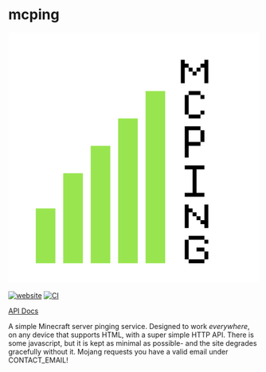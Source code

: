 # mcping

[![logo](/assets/icon.png)](https://mcping.me)

[![website](https://img.shields.io/website-up-down-green-red/https/mcping.me.svg)](https://mcping.me) [![CI](https://github.com/randomairborne/mcping/actions/workflows/build.yml/badge.svg)](https://github.com/randomairborne/mcping/actions/workflows/build.yml)

[API Docs](https://mcping.me/api/)

A simple Minecraft server pinging service. Designed to work _everywhere_, on any device that supports HTML, with a super
simple HTTP API. There is some javascript, but it is
kept as minimal as possible- and the site degrades gracefully without it.
Mojang requests you have a valid email under CONTACT_EMAIL!
